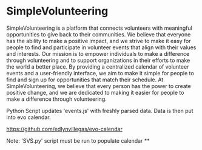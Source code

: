# SimpleVolunteering

SimpleVolunteering is a platform that connects volunteers with meaningful opportunities to give back to their communities. 
We believe that everyone has the ability to make a positive impact, and we strive to make it easy for people to find and participate in volunteer events that align 
with their values and interests. Our mission is to empower individuals to make a difference through volunteering and to support organizations in their efforts to 
make the world a better place. By providing a centralized calendar of volunteer events and a user-friendly interface, we aim to make it simple for people to find and
sign up for opportunities that match their schedule. At SimpleVolunteering, we believe that every person has the power to create positive change, and we are dedicated 
to making it easier for people to make a difference through volunteering.

Python Script updates 'events.js' with freshly parsed data. Data is then put into evo calendar. 

https://github.com/edlynvillegas/evo-calendar

Note: 'SVS.py' script must be run to populate calendar **
